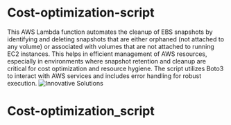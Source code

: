 # Cost-optimization-script
This AWS Lambda function automates the cleanup of EBS snapshots by identifying and deleting snapshots that are either orphaned (not attached to any volume) or associated with volumes that are not attached to running EC2 instances. This helps in efficient management of AWS resources, especially in environments where snapshot retention and cleanup are critical for cost optimization and resource hygiene. The script utilizes Boto3 to interact with AWS services and includes error handling for robust execution.
![Innovative Solutions](https://github.com/shehmil/Cost-optimization_script)
# Cost-optimization_script
